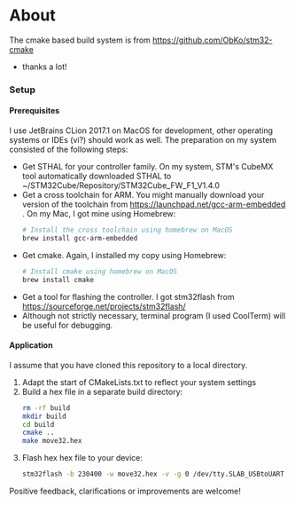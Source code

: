 # About



The cmake based build system is from https://github.com/ObKo/stm32-cmake
- thanks a lot!


### Setup

#### Prerequisites
I use JetBrains CLion 2017.1 on MacOS for development, other operating systems
or IDEs (vi?) should work as well.
The preparation on my system consisted of the following steps:
- Get STHAL for your controller family. On my system, STM's CubeMX tool 
  automatically downloaded STHAL to ~/STM32Cube/Repository/STM32Cube_FW_F1_V1.4.0
- Get a cross toolchain for ARM. You might manually download your 
  version of the toolchain from 
  https://launchpad.net/gcc-arm-embedded .
  On my Mac, I got mine using Homebrew:
  ```bash
  # Install the cross toolchain using homebrew on MacOS
  brew install gcc-arm-embedded
  ```
- Get cmake. Again, I installed my copy using Homebrew:
  ```bash
  # Install cmake using homebrew on MacOS
  brew install cmake
  ```
- Get a tool for flashing the controller. I got stm32flash from 
  https://sourceforge.net/projects/stm32flash/
- Although not strictly necessary, terminal program (I used CoolTerm)
  will be useful for debugging.

#### Application
I assume that you have cloned this repository to a local directory.
1. Adapt the start of CMakeLists.txt to reflect your system settings
1. Build a hex file in a separate build directory:
   ```bash
   rm -rf build
   mkdir build
   cd build
   cmake ..
   make move32.hex
   ```
1. Flash hex hex file to your device:
   ```bash
   stm32flash -b 230400 -w move32.hex -v -g 0 /dev/tty.SLAB_USBtoUART
   ```

Positive feedback, clarifications or improvements are welcome!
